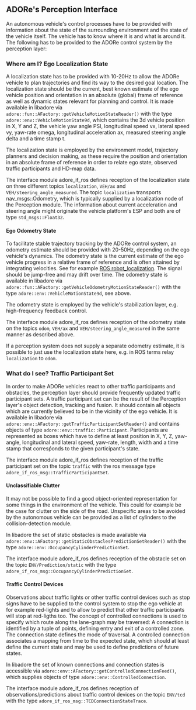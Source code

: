 <!--
********************************************************************************
* Copyright (C) 2017-2020 German Aerospace Center (DLR). 
* Eclipse ADORe, Automated Driving Open Research https://eclipse.org/adore
*
* This program and the accompanying materials are made available under the 
* terms of the Eclipse Public License 2.0 which is available at
* http://www.eclipse.org/legal/epl-2.0.
*
* SPDX-License-Identifier: EPL-2.0 
*
* Contributors: 
* - Daniel Heß
********************************************************************************
-->
## ADORe's Perception Interface
An autonomous vehicle's control processes have to be provided with information about the state of the surrounding environment and the state of the vehicle itself. The vehicle has to know where it is and what is around it.
The following has to be provided to the ADORe control system by the perception layer:

### Where am I? Ego Localization State
A localization state has to be provided with 10-20Hz to allow the ADORe vehicle to plan trajectories and find its way to the desired goal location.
The localization state should be the current, best known estimate of the ego vehicle position and orientation in an absolute (global) frame of reference as well as dynamic states relevant for planning and control. It is made available in libadore via ```adore::fun::AFactory::getVehicleMotionStateReader()``` with the type ```adore::env::VehicleMotionState9d```, which contains the 3d vehicle position in X, Y and Z, the vehicle yaw angle PSI, longitudinal speed vx, lateral speed vy, yaw-rate omega, longitudinal acceleration ax, measured steering angle delta and a time stamp t.

The localization state is employed by the environment model, trajectory planners and decision making, as these require the position and orientation in an absolute frame of reference in order to relate ego state, observed traffic participants and HD-map data.

The interface module adore_if_ros defines reception of the localization state on three different topics ```localization```, ```VEH/ax``` and ```VEH/steering_angle_measured```. The topic ```localization``` transports nav_msgs::Odometry, which is typically supplied by a localization node of the Perception module. The information about current acceleration and steering angle might originate the vehicle platform's ESP and both are of type ```std_msgs::Float32```.

#### Ego Odometry State 
To facilitate stable trajectory tracking by the ADORe control system, an odometry estimate should be provided with 20-50Hz, depending on the ego vehicle's dynamics.
The odometry state is the current estimate of the ego vehicle progress in a relative frame of reference and is often attained by integrating velocities. See for example [ROS robot_localization](http://docs.ros.org/en/melodic/api/robot_localization/html/index.html). The signal should be jump-free and may drift over time.
The odometry state is available in libadore via ```adore::fun::AFactory::getVehicleOdometryMotionStateReader()``` with the type ```adore::env::VehicleMotionState9d```, see above.

The odometry state is employed by the vehicle's stabilization layer, e.g. high-frequency feedback control.

The interface module adore_if_ros defines reception of the odometry state on the topics ```odom```, ```VEH/ax``` and ```VEH/steering_angle_measured``` in the same manner as described above.

If a perception system does not supply a separate odometry estimate, it is possible to just use the localization state here, e.g. in ROS terms relay ```localization``` to ```odom```.

### What do I see? Traffic Participant Set
In order to make ADORe vehicles react to other traffic participants and obstacles, the perception layer should provide frequently updated traffic participant sets.
A traffic participant set can be the result of the Perception layer's object detection, tracking and fusion. 
It should contain all objects which are currently believed to be in the vicinity of the ego vehicle. It is available in libadore via ```adore::env::AFactory::getTrafficParticipantSetReader()``` and contains objects of type ```adore::env::traffic::Participant```. Participants are represented as boxes which have to define at least position in X, Y, Z, yaw-angle, longitudinal and lateral speed, yaw-rate, length, width and a time stamp that corresṕonds to the given participant's state.

The interface module adore_if_ros defines reception of the traffic participant set on the topic ```traffic``` with the ros message type ```adore_if_ros_msg::TrafficParticipantSet```. 

#### Unclassifiable Clutter
It may not be possible to find a good object-oriented representation for some things in the environment of the vehicle.
This could for example be the case for clutter on the side of the road.
Unspecific areas to be avoided by the autonomous vehicle can be provided as a list of cylinders to the collision-detection module.

In libadore the set of static obstacles is made available via ```adore::env::AFactory::getStaticObstaclesPredictionSetReader()``` with the type ```adore::env::OccupancyCylinderPredictionSet```.

The interface module adore_if_ros defines reception of the obstacle set on the topic ```ENV/Prediction/static``` with the type ```adore_if_ros_msg::OccupancyCylinderPredictionSet```.


#### Traffic Control Devices
Observations about traffic lights or other traffic control devices such as stop signs have to be supplied to the control system to stop the ego vehicle at for example red-lights and to allow to predict that other traffic participants will stop at red-ligths too.
The concept of controlled connections is used to specify which route along the lane-graph may be traversed: A connection is identified by a tuple of points, defining entry and exit of a controlled zone. The connection state defines the mode of traversal. A controlled connection associates a mapping from time to the expected state, which should at least define the current state and may be used to define predictions of future states.

In libadore the set of known connections and connection states is accessible via ```adore::env::AFactory::getControlledConnectionFeed()```, which supplies objects of type ```adore::env::ControlledConnection```.

The interface module adore_if_ros defines reception of observations/predictions about traffic control devices on the topic ```ENV/tcd``` with the type ```adore_if_ros_msg::TCDConnectionStateTrace```.

